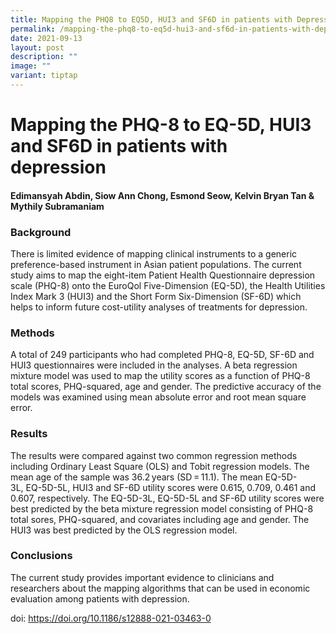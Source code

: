 ```yaml
---
title: Mapping the PHQ8 to EQ5D, HUI3 and SF6D in patients with Depression
permalink: /mapping-the-phq8-to-eq5d-hui3-and-sf6d-in-patients-with-depression/
date: 2021-09-13
layout: post
description: ""
image: ""
variant: tiptap
---
```

<h1><strong>Mapping the PHQ-8 to EQ-5D, HUI3 and SF6D in patients with depression</strong></h1>
<h4>Edimansyah Abdin, Siow Ann Chong, Esmond Seow, Kelvin Bryan Tan &amp; Mythily Subramaniam </h4>
<h3><strong>Background</strong></h3>
<p>There is limited evidence of mapping clinical instruments to a generic
preference-based instrument in Asian patient populations. The current study
aims to map the eight-item Patient Health Questionnaire depression scale
(PHQ-8) onto the EuroQol Five-Dimension (EQ-5D), the Health Utilities Index
Mark 3 (HUI3) and the Short Form&nbsp;Six-Dimension (SF-6D) which helps
to inform future cost-utility analyses of treatments for depression.</p>
<h3><strong>Methods</strong></h3>
<p>A total of 249 participants who had completed PHQ-8, EQ-5D, SF-6D and
HUI3 questionnaires were included in the analyses. A beta regression mixture
model was used to map the utility scores as a function of PHQ-8 total scores,&nbsp;PHQ-squared,
age and gender. The predictive accuracy of the models was examined using
mean absolute error and root mean square error.</p>
<h3><strong>Results</strong></h3>
<p>The results were compared against two common regression methods including
Ordinary Least Square (OLS) and Tobit regression models. The mean age of
the sample was 36.2 years (SD = 11.1). The mean EQ-5D-3L,&nbsp;EQ-5D-5L,
HUI3 and SF-6D utility scores were 0.615, 0.709, 0.461 and 0.607, respectively.
The EQ-5D-3L, EQ-5D-5L and SF-6D utility scores were best predicted by
the beta mixture regression model consisting of PHQ-8 total sores, PHQ-squared,
and covariates including age and gender. The HUI3 was best predicted by
the OLS regression&nbsp;model.</p>
<h3><strong>Conclusions</strong></h3>
<p>The current study provides important evidence to clinicians and researchers
about the mapping algorithms that can be used in economic evaluation among
patients with depression.</p>
<p></p>
<p>doi: <a href="https://doi.org/10.1186/s12888-021-03463-0" rel="noopener noreferrer nofollow" target="_blank">https://doi.org/10.1186/s12888-021-03463-0</a>
</p>